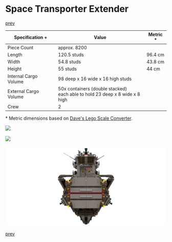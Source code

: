 # Space Transporter Extender

[prev](../README.md)

| Specification + | Value | Metric * |
|-------------------|-------|--------|
| Piece Count | approx. 8200 ||
| Length | 120.5 studs | 96.4 cm |
| Width | 54.8 studs | 43.8 cm |
| Height | 55 studs | 44 cm |
| Internal Cargo Volume | 98 deep x 16 wide x 16 high studs ||
| External Cargo Volume | 50x containers (double stacked)<br> each able to hold 23 deep x 8 wide x 8 high||
| Crew | 2 ||

\* Metric dimensions based on [Dave's Lego Scale Converter](http://www.suave.net/~dave/cgi/scale.cgi).

![](space-transporter-extender-top.png)

![](space-transporter-extender-side.png)

![](space-transporter-extender-front.png)

[prev](../README.md)